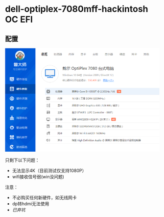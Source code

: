 # dell-optiplex-7080mff-hackintosh  OC EFI

## 配置

![](https://github.com/chaseSpace/dell-optiplex-7080-hackintosh/blob/main/ludashi.png)

只剩下以下问题：
- 无法显示4K（目前测试仅支持1080P）
- wifi接收信号弱(win没问题)

注意：
- 不必购买任何新硬件，如无线网卡
- dp转hdmi无法使用
- _已弃坑_
